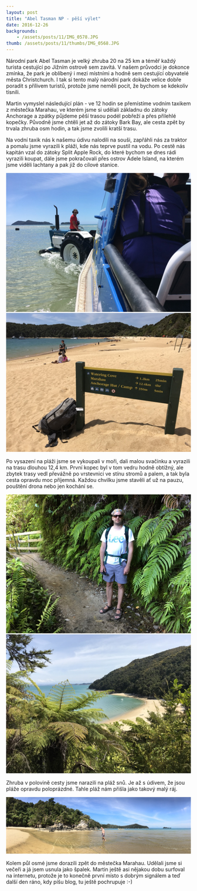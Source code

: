 ```yaml
---
layout: post
title: "Abel Tasman NP - pěší výlet"
date: 2016-12-26
backgrounds:
    - /assets/posts/11/IMG_0578.JPG
thumb: /assets/posts/11/thumbs/IMG_0568.JPG
---
```


Národní park Abel Tasman je velký zhruba 20 na 25 km a téměř každý turista cestující po Jižním ostrově sem zavítá. V našem průvodci je dokonce zmínka, že park je oblíbený i mezi místními a hodně sem cestující obyvatelé města Christchurch. I tak si tento malý národní park dokáže velice dobře poradit s přílivem turistů, protože jsme neměli pocit, že bychom se kdekoliv tísnili.

Martin vymyslel následující plán - ve 12 hodin se přemístíme vodním taxikem z městečka Marahau, ve kterém jsme si udělali základnu do zátoky Anchorage a zpátky půjdeme pěší trasou podél pobřeží a přes přilehlé kopečky. Původně jsme chtěli jet až do zátoky Bark Bay, ale cesta zpět by trvala zhruba osm hodin, a tak jsme zvolili kratší trasu.

Na vodní taxik nás k našemu údivu nalodili na souši, zapřáhli nás za traktor a pomalu jsme vyrazili k pláži, kde nás teprve pustil na vodu. Po cestě nás kapitán vzal do zátoky Split Apple Rock, do které bychom se dnes rádi vyrazili koupat, dále jsme pokračovali přes ostrov Adele Island, na kterém jsme viděli lachtany a pak již do cílové stanice.

<a href="/assets/posts/11/IMG_1936.JPG" title="Vodní taxík">
	<img src="/assets/posts/11/thumbs/IMG_1936.JPG">
</a>

<a href="/assets/posts/11/IMG_0558.JPG" title="pláž Anchorage">
	<img src="/assets/posts/11/thumbs/IMG_0558.JPG">
</a>

Po vysazení na pláži jsme se vykoupali v moři, dali malou svačinku a vyrazili na trasu dlouhou 12,4 km. První kopec byl v tom vedru hodně obtížný, ale zbytek trasy vedl převážně po vrstevnici ve stínu stromů a palem, a tak byla cesta opravdu moc příjemná. Každou chvilku jsme stavěli ať už na pauzu, pouštění drona nebo jen kochání se.

<a href="/assets/posts/11/IMG_1987.JPG" title="cesta lesem">
	<img src="/assets/posts/11/thumbs/IMG_1987.JPG">
</a>

<a href="/assets/posts/11/IMG_0578.JPG" title="výhled po cestě na pláže">
	<img src="/assets/posts/11/thumbs/IMG_0578.JPG">
</a>

Zhruba v polovině cesty jsme narazili na pláž snů. Je až s údivem, že jsou pláže opravdu poloprázdné. Tahle pláž nám přišla jako takový malý ráj.

<a href="/assets/posts/11/IMG_2003.JPG" title="pláž snů">
	<img src="/assets/posts/11/thumbs/IMG_2003.JPG">
</a>

Kolem půl osmé jsme dorazili zpět do městečka Marahau. Udělali jsme si večeři a já jsem usnula jako špalek. Martin ještě asi nějakou dobu surfoval na internetu, protože je to konečně první místo s dobrým signálem a teď další den ráno, kdy píšu blog, tu ještě pochrupuje :-)